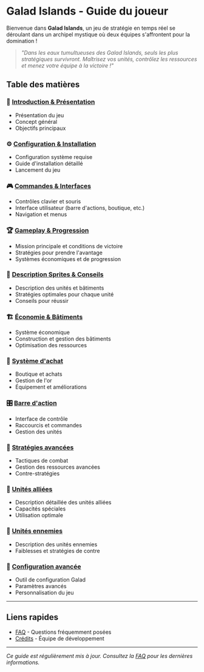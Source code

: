 # Galad Islands - Guide du joueur

Bienvenue dans **Galad Islands**, un jeu de stratégie en temps réel se déroulant dans un archipel mystique où deux équipes s'affrontent pour la domination !

> *"Dans les eaux tumultueuses des Galad Islands, seuls les plus stratégiques survivront. Maîtrisez vos unités, contrôlez les ressources et menez votre équipe à la victoire !"*

## Table des matières

### 📖 [Introduction & Présentation](basics/introduction.md)

- Présentation du jeu
- Concept général
- Objectifs principaux

### ⚙️ [Configuration & Installation](basics/installation.md)

- Configuration système requise
- Guide d'installation détaillé
- Lancement du jeu

### 🎮 [Commandes & Interfaces](gameplay/controls.md)

- Contrôles clavier et souris
- Interface utilisateur (barre d'actions, boutique, etc.)
- Navigation et menus

### 🏆 [Gameplay & Progression](gameplay/gameplay.md)

- Mission principale et conditions de victoire
- Stratégies pour prendre l'avantage
- Systèmes économiques et de progression

### 🎯 [Description Sprites & Conseils](units/units.md)

- Description des unités et bâtiments
- Stratégies optimales pour chaque unité
- Conseils pour réussir

### 🏗️ [Économie & Bâtiments](economy/buildings.md)

- Système économique
- Construction et gestion des bâtiments
- Optimisation des ressources

### 🛒 [Système d'achat](economy/shop.md)

- Boutique et achats
- Gestion de l'or
- Équipement et améliorations

### 🎛️ [Barre d'action](gameplay/action-bar.md)

- Interface de contrôle
- Raccourcis et commandes
- Gestion des unités

### 🧠 [Stratégies avancées](gameplay/strategy.md)

- Tactiques de combat
- Gestion des ressources avancées
- Contre-stratégies

### 👥 [Unités alliées](units/units_allies.md)

- Description détaillée des unités alliées
- Capacités spéciales
- Utilisation optimale

### 👹 [Unités ennemies](units/units_enemies.md)

- Description des unités ennemies
- Faiblesses et stratégies de contre

### 🔧 [Configuration avancée](tools/galad-config-tool.md)

- Outil de configuration Galad
- Paramètres avancés
- Personnalisation du jeu

---

## Liens rapides

- [FAQ](help/faq.md) - Questions fréquemment posées
- [Crédits](help/credits.md) - Équipe de développement

---

*Ce guide est régulièrement mis à jour. Consultez la [FAQ](help/faq.md) pour les dernières informations.*
